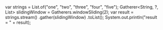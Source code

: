 var strings = List.of("one", "two", "three", "four", "five");
Gatherer<String, ?, List<String>> slidingWindow =
        Gatherers.windowSliding(2);
var result = strings.stream()
        .gather(slidingWindow)
        .toList();
System.out.println("result = " + result);
